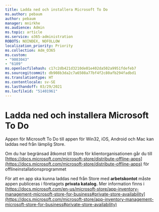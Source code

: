 ```yaml
---
title: Ladda ned och installera Microsoft To Do
ms.author: pebaum
author: pebaum
manager: mnirkhe
ms.audience: Admin
ms.topic: article
ms.service: o365-administration
ROBOTS: NOINDEX, NOFOLLOW
localization_priority: Priority
ms.collection: Adm_O365
ms.custom:
- "9003043"
- "6109"
ms.openlocfilehash: c17c2db421d3210de01e402da502a9951fdefeb7
ms.sourcegitcommit: db908b3da2c7a6508a77bf4f2c80afb294fadbd1
ms.translationtype: HT
ms.contentlocale: sv-SE
ms.lasthandoff: 03/29/2021
ms.locfileid: "51401961"
---
```

# <a name="how-to-download-and-install-microsoft-to-do"></a>Ladda ned och installera Microsoft To Do

Appen för Microsoft To Do till appen för Win32, iOS, Android och Mac kan laddas ned från lämplig Store.

Om du har begränsad åtkomst till Store för klientorganisationen går du till [https://docs.microsoft.com/microsoft-store/distribute-offline-apps](https://docs.microsoft.com/microsoft-store/distribute-offline-apps) för offlineinstallationsprogrammet

För att en app ska kunna laddas ned från Store med **arbetskontot** måste appen publiceras i företagets **privata katalog.** Mer information finns i [https://docs.microsoft.com/en-us/microsoft-store/app-inventory-management-microsoft-store-for-business#private-store-availability](https://docs.microsoft.com/microsoft-store/app-inventory-management-microsoft-store-for-business#private-store-availability)